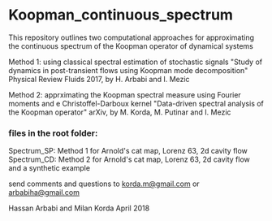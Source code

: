 # Koopman_continuous_spectrum
This repository outlines two computational approaches for approximating 
the continuous spectrum of the Koopman operator of dynamical systems

Method 1: using classical spectral estimation of stochastic signals
"Study of dynamics in post-transient flows using Koopman mode decomposition"
Physical Review Fluids 2017, by H. Arbabi and I. Mezic

Method 2: apprximating the Koopman spectral measure using Fourier moments and e Christoffel-Darboux kernel
"Data-driven spectral analysis of the Koopman operator"
arXiv, by M. Korda, M. Putinar and I. Mezic


### files in the root folder:
Spectrum_SP: Method 1 for Arnold's cat map, Lorenz 63, 2d cavity flow  
Spectrum_CD: Method 2 for Arnold's cat map, Lorenz 63, 2d cavity flow and a synthetic example 



send comments and questions to
korda.m@gmail.com or arbabiha@gmail.com

Hassan Arbabi and Milan Korda
April 2018
